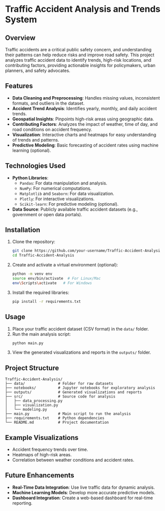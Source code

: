 # Traffic Accident Analysis and Trends System

## Overview
Traffic accidents are a critical public safety concern, and understanding their patterns can help reduce risks and improve road safety. This project analyzes traffic accident data to identify trends, high-risk locations, and contributing factors, providing actionable insights for policymakers, urban planners, and safety advocates.

## Features
- **Data Cleaning and Preprocessing**: Handles missing values, inconsistent formats, and outliers in the dataset.
- **Accident Trend Analysis**: Identifies yearly, monthly, and daily accident trends.
- **Geospatial Insights**: Pinpoints high-risk areas using geographic data.
- **Contributing Factors**: Analyzes the impact of weather, time of day, and road conditions on accident frequency.
- **Visualization**: Interactive charts and heatmaps for easy understanding of trends and patterns.
- **Predictive Modeling**: Basic forecasting of accident rates using machine learning (optional).

## Technologies Used
- **Python Libraries**:
  - `Pandas`: For data manipulation and analysis.
  - `NumPy`: For numerical computations.
  - `Matplotlib` and `Seaborn`: For data visualization.
  - `Plotly`: For interactive visualizations.
  - `Scikit-learn`: For predictive modeling (optional).
- **Data Source**: Publicly available traffic accident datasets (e.g., government or open data portals).

## Installation
1. Clone the repository:
   ```bash
   git clone https://github.com/your-username/Traffic-Accident-Analysis.git
   cd Traffic-Accident-Analysis
   ```

2. Create and activate a virtual environment (optional):
   ```bash
   python -m venv env
   source env/bin/activate  # For Linux/Mac
   env\Scripts\activate   # For Windows
   ```

3. Install the required libraries:
   ```bash
   pip install -r requirements.txt
   ```

## Usage
1. Place your traffic accident dataset (CSV format) in the `data/` folder.
2. Run the main analysis script:
   ```bash
   python main.py
   ```
3. View the generated visualizations and reports in the `outputs/` folder.

## Project Structure
```
Traffic-Accident-Analysis/
├── data/               # Folder for raw datasets
├── notebooks/          # Jupyter notebooks for exploratory analysis
├── outputs/            # Generated visualizations and reports
├── src/                # Source code for analysis
│   ├── data_processing.py
│   ├── visualization.py
│   └── modeling.py
├── main.py             # Main script to run the analysis
├── requirements.txt    # Python dependencies
└── README.md           # Project documentation
```

## Example Visualizations
- Accident frequency trends over time.
- Heatmaps of high-risk areas.
- Correlation between weather conditions and accident rates.

## Future Enhancements
- **Real-Time Data Integration**: Use live traffic data for dynamic analysis.
- **Machine Learning Models**: Develop more accurate predictive models.
- **Dashboard Integration**: Create a web-based dashboard for real-time reporting.
